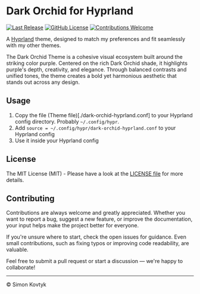 # Dark Orchid for Hyprland
[![Last Release](https://img.shields.io/github/v/release/simonkovtyk/dark-orchid-hyprland?sort=semver&display_name=release&color=7300ff)](./)
[![GitHub License](https://img.shields.io/github/license/simonkovtyk/dark-orchid-hyprland?color=7300ff)](./LICENSE)
[![Contributions Welcome](https://img.shields.io/badge/contributions-welcome-7300ff)](./)

A [Hyprland](https://hypr.land/) theme, designed to match my preferences and fit seamlessly with my other themes.

The Dark Orchid Theme is a cohesive visual ecosystem built around the striking color purple. Centered on the rich Dark Orchid shade, it highlights purple's depth, creativity, and elegance. Through balanced contrasts and unified tones, the theme creates a bold yet harmonious aesthetic that stands out across any design.

## Usage
1. Copy the file (Theme file)[./dark-orchid-hyprland.conf] to your Hyprland config directory. Probably `~/.config/hypr`.
2. Add `source = ~/.config/hypr/dark-orchid-hyprland.conf` to your Hyprland config
3. Use it inside your Hyprland config

## License
The MIT License (MIT) - Please have a look at the [LICENSE file](./LICENSE) for more details.

## Contributing
Contributions are always welcome and greatly appreciated. Whether you want to report a bug, suggest a new feature, or improve the documentation, your input helps make the project better for everyone.

If you're unsure where to start, check the open issues for guidance. Even small contributions, such as fixing typos or improving code readability, are valuable.

Feel free to submit a pull request or start a discussion — we're happy to collaborate!

---

© Simon Kovtyk
